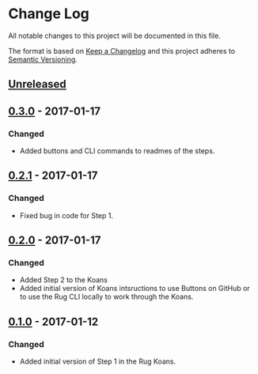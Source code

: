 # Change Log

All notable changes to this project will be documented in this file.

The format is based on [Keep a Changelog](http://keepachangelog.com/)
and this project adheres to [Semantic Versioning](http://semver.org/).

## [Unreleased]

[Unreleased]: https://github.com/atomist-rugs/rug-koans-editors/compare/0.3.0...HEAD


## [0.3.0] - 2017-01-17

[0.3.0]: https://github.com/atomist-rugs/rug-koans-editors/compare/0.2.1...0.3.0

### Changed

-   Added buttons and CLI commands to readmes of the steps.

## [0.2.1] - 2017-01-17

[0.2.1]: https://github.com/atomist-rugs/rug-koans-editors/compare/0.2.0...0.2.1

### Changed

-   Fixed bug in code for Step 1.

## [0.2.0] - 2017-01-17

[0.2.0]: https://github.com/atomist-rugs/rug-koans-editors/compare/0.1.0...0.2.0

### Changed

-   Added Step 2 to the Koans
-   Added initial version of Koans intsructions to use Buttons on GitHub or to use the Rug CLI locally to work through the Koans.

## [0.1.0] - 2017-01-12

[0.1.0]: https://github.com/atomist-rugs/rug-koans-editors/compare/0931e8...0.1.0

### Changed

-   Added initial version of Step 1 in the Rug Koans.

